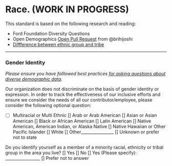 # Race. (WORK IN PROGRESS)

This standard is based on the following research and reading:

* Ford Foundation Diversity Questions
* Open Demographics [Open Pull Request](https://github.com/drnikki/open-demographics/issues/14) from @brihijoshi
* [Diffference between ethnic group and tribe](https://www.differencebetween.com/difference-between-ethnic-group-and-vs-tribe/)
----

### Gender Identity
*Please ensure you have folllowed best practices [for asking questions about diverse demographic data](https://github.com/mozilla/diversity/blob/master/data-metrics/surveys/best-practices-diverse-data.md).*

Our organization does not discriminate on the basis of gender identity or expression. In order to track the effectiveness of our inclusive efforts and ensure we consider the needs of all our contributor/employee, please consider the following optional question:

-[ ] Multiracial or Multi Ethnic
[] Arab or Arab American
[] Asian or Asian American
[] Black or African American
[] Latin American
[] Native American, American Indian, or Alaska Native
[] Native Hawaiian or Other Pacific Islander
[] White
[] Other________________
[] Unknown or prefer not to state



Do you identify yourself as a member of a minority racial, ethnicity or tribal group in the area you live?
 [] Yes
 [] No
 [] Yes (Please specify): _________________
 [] Prefer not to answer
